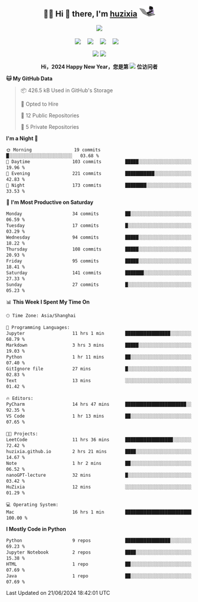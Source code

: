 <div align="center">

## :woman_technologist: Hi 👋 there, I'm [huzixia](https://huzixia.github.io/) <img height="30" src="images/work.gif" />

  <!-- dynamic typing effect 动态打字效果 -->
  <div>
    <a href="https://huzixia.github.io/">
      <img src="https://readme-typing-svg.demolab.com?font=Fira+Code&pause=1000&width=435&lines=console.log(%22Hello%2C%20World%22);胡同学祝您心想事成!&center=true&size=27" />
    </a>
  </div>

  <div>&nbsp;</div>

  <!-- profile logo 个人资料徽标 -->
  <div>
    <a href="https://huzixia.github.io/"><img src="https://img.shields.io/badge/Website-博客-orange" /></a>&emsp;
    <a href="https://www.zhihu.com/people/hu-zi-xia-91"><img src="https://img.shields.io/badge/ZhiHu-知乎-blue" /></a>&emsp;
    <a href="https://twitter.com/zixia80631/"><img src="https://img.shields.io/badge/Twitter-推特-black" /></a>&emsp;
    <a href="https://github.com/HuZixia/Text2Video/assets/38995480/244e64be-3dc4-46bb-8aff-523d8a235a1e"><img src="https://img.shields.io/badge/WeChat-微信-07c160" /></a>&emsp;

  </div>

[//]: # (### Github Stats)

 <p>
   <img src="https://github-readme-stats.vercel.app/api?username=HuZixia&rank_icon=github&theme=react&border_color=61dafb&hide_border=true" />
   <img src="https://github-readme-stats.vercel.app/api/top-langs/?username=HuZixia&hide=c%23,powershell,Mathematica,Ruby,Objective-C,Objective-C%2b%2b,Cuda&title_color=61dafb&text_color=ffffff&icon_color=61dafb&bg_color=20232a&langs_count=8&layout=compact&border_color=61dafb&hide_border=true&size_weight=0.5&count_weight=0.5" />
 </p>

</div>

<div align="center"><b>Hi，2024 Happy New Year，您是第 <img src="https://profile-counter.glitch.me/HuZixia/count.svg"></img> 位访问者</b></div>


[//]: # (*   Github Stats)
[//]: # (![Top Langs]&#40;https://github-readme-stats.vercel.app/api/top-langs/?username=HuZixia\&layout=compact&#41;)
[//]: # (![HuZixia's GitHub stats]&#40;https://github-readme-stats.vercel.app/api?username=HuZixia\&rank_icon=github&theme=tokyonight&#41;)


<!--START_SECTION:waka-->
**🐱 My GitHub Data** 

> 📦 426.5 kB Used in GitHub's Storage 
 > 
> 💼 Opted to Hire
 > 
> 📜 12 Public Repositories 
 > 
> 🔑 5 Private Repositories 
 > 
**I'm a Night 🦉** 

```text
🌞 Morning                19 commits          █░░░░░░░░░░░░░░░░░░░░░░░░   03.68 % 
🌆 Daytime                103 commits         █████░░░░░░░░░░░░░░░░░░░░   19.96 % 
🌃 Evening                221 commits         ███████████░░░░░░░░░░░░░░   42.83 % 
🌙 Night                  173 commits         ████████░░░░░░░░░░░░░░░░░   33.53 % 
```
📅 **I'm Most Productive on Saturday** 

```text
Monday                   34 commits          ██░░░░░░░░░░░░░░░░░░░░░░░   06.59 % 
Tuesday                  17 commits          █░░░░░░░░░░░░░░░░░░░░░░░░   03.29 % 
Wednesday                94 commits          █████░░░░░░░░░░░░░░░░░░░░   18.22 % 
Thursday                 108 commits         █████░░░░░░░░░░░░░░░░░░░░   20.93 % 
Friday                   95 commits          █████░░░░░░░░░░░░░░░░░░░░   18.41 % 
Saturday                 141 commits         ███████░░░░░░░░░░░░░░░░░░   27.33 % 
Sunday                   27 commits          █░░░░░░░░░░░░░░░░░░░░░░░░   05.23 % 
```


📊 **This Week I Spent My Time On** 

```text
🕑︎ Time Zone: Asia/Shanghai

💬 Programming Languages: 
Jupyter                  11 hrs 1 min        █████████████████░░░░░░░░   68.79 % 
Markdown                 3 hrs 3 mins        █████░░░░░░░░░░░░░░░░░░░░   19.03 % 
Python                   1 hr 11 mins        ██░░░░░░░░░░░░░░░░░░░░░░░   07.40 % 
GitIgnore file           27 mins             █░░░░░░░░░░░░░░░░░░░░░░░░   02.83 % 
Text                     13 mins             ░░░░░░░░░░░░░░░░░░░░░░░░░   01.42 % 

🔥 Editors: 
PyCharm                  14 hrs 47 mins      ███████████████████████░░   92.35 % 
VS Code                  1 hr 13 mins        ██░░░░░░░░░░░░░░░░░░░░░░░   07.65 % 

🐱‍💻 Projects: 
LeetCode                 11 hrs 36 mins      ██████████████████░░░░░░░   72.42 % 
huzixia.github.io        2 hrs 21 mins       ████░░░░░░░░░░░░░░░░░░░░░   14.67 % 
Note                     1 hr 2 mins         ██░░░░░░░░░░░░░░░░░░░░░░░   06.52 % 
nanoGPT-lecture          32 mins             █░░░░░░░░░░░░░░░░░░░░░░░░   03.42 % 
HuZixia                  12 mins             ░░░░░░░░░░░░░░░░░░░░░░░░░   01.29 % 

💻 Operating System: 
Mac                      16 hrs 1 min        █████████████████████████   100.00 % 
```

**I Mostly Code in Python** 

```text
Python                   9 repos             █████████████████░░░░░░░░   69.23 % 
Jupyter Notebook         2 repos             ████░░░░░░░░░░░░░░░░░░░░░   15.38 % 
HTML                     1 repo              ██░░░░░░░░░░░░░░░░░░░░░░░   07.69 % 
Java                     1 repo              ██░░░░░░░░░░░░░░░░░░░░░░░   07.69 % 
```




 Last Updated on 21/06/2024 18:42:01 UTC
<!--END_SECTION:waka-->


<!--
**HuZixia/HuZixia** is a ✨ _special_ ✨ repository because its `README.md` (this file) appears on your GitHub profile.

Here are some ideas to get you started:

- 🔭 I’m currently working on ...
- 🌱 I’m currently learning ...
- 👯 I’m looking to collaborate on ...
- 🤔 I’m looking for help with ...
- 💬 Ask me about ...
- 📫 How to reach me: ...
- 😄 Pronouns: ...
- ⚡ Fun fact: ...
-->
